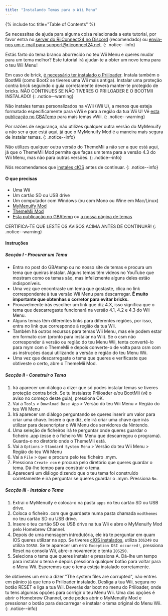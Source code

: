 ```yaml
---
title: "Instalando Temas para o Wii Menu"
---
```


{% include toc title="Table of Contents" %}

Se necessitas de ajuda para alguma coisa relacionada a este tutorial, por favor entra no [server do RiiConnect24 no Discord](https://discord.gg/b4Y7jfD) (recomendado) ou [envia-nos um e-mail para support@riiconnect24.net](mailto:support@riiconnect24.net).
{: .notice--info}

Estás farto do tema branco aborrecido no teu Wii Menu e queres mudar para um tema melhor? Este tutorial irá ajudar-te a obter um novo tema para o teu Wii Menu!

Em caso de brick, [é necessário ter instalado o Priiloader](priiloader). Instala também o BootMii (como Boot2 se tiveres uma Wii mais antiga). Instalar uma proteção contra brick seguindo o guia corretamente deverá manter-te protegido de bricks. NÃO CONTINUES SE NÃO TIVERES O PRIILOADER E O BOOTMII INSTALADO!
{: .notice--warning}

Não instales temas personalizados na vWii (Wii U), a menos que esteja formatado especificamente para vWii e para a região da tua Wii U! Vê [esta publicação no GBATemp](https://gbatemp.net/threads/tutorial-installing-custom-themes-in-vwii.476012/) para mais temas vWii.
{: .notice--warning}

Por razões de segurança, não utilizes qualquer outra versão do MyMenuify a não ser a que está aqui, já que o MyMenuify Mod é a maneira mais segura de instalar temas.
{: .notice--info}

Não utilizes qualquer outra versão do ThemeMii a não ser a que está aqui, já que o ThemeMii Mod permite que faças um tema para a versão 4.3 do Wii Menu, mas não para outras versões.
{: .notice--info}

Nós recomendamos que [instales cIOS](cios) antes de continuar.
{: .notice--info}

#### O que precisas

* Uma Wii
* Um cartão SD ou USB drive
* Um computador com Windows (ou com Mono ou Wine em Mac/Linux)
* [MyMenuify Mod](/assets/files/MyMenuifyModv1.5.zip)
* [ThemeMii Mod](/assets/files/New_Thememii_MOD.rar)
* [Esta publicação no GBAtemp](https://gbatemp.net/threads/wii-theme-team-creations.260327/) ou [a nossa página de temas](https://rc24.xyz/goodies/themes/)

CERTIFICA-TE QUE LESTE OS AVISOS ACIMA ANTES DE CONTINUAR!
{: .notice--warning}

#### Instruções

##### Secção I - Procurar um Tema

* Entra no post do GBAtemp ou no nosso site de temas e procura um tema que queiras instalar. Alguns temas têm vídeos no YouTube que mostram como os temas são, mas infelizmente alguns deles estão indisponíveis.
* Uma vez que encontraste um tema que gostaste, clica no link correspondente à tua versão Wii Menu para descarregar. **É muito importante que obtenhas o corretor para evitar bricks.**
* Provavelmente irás escolher um link que diz 4.X, isso significa que o tema que descarregaste funcionará na versão 4.1, 4.2 e 4.3 do Wii Menu.
* Alguns temas têm diferentes links para diferentes regiões, por isso, entra no link que corresponde à região da tua Wii.
* Também há outros recursos para temas Wii Menu, mas ele podem estar em formato csm (pronto para instalar na Wii). Se o csm não corresponder à versão ou região do teu Menu Wii, tenta convertê-lo para mym com o ThemeMii e depois converte-o de volta para csm com as instruções daqui utilizando a versão e região do teu Menu Wii.
* Uma vez que descarregaste o tema que queres e verificaste que obtiveste o certo, abre o ThemeMii Mod.

##### Secção II - Construir o Tema

1. Irá aparecer um diálogo a dizer que só podes instalar temas se tiveres proteção contra brick. Se tu instalaste Priiloader e/ou BootMii (vê o aviso no começo deste guia), pressiona OK.
2. Vai a `Tools` > `Download Base App` > Versão do teu Wii Menu > Região do teu Wii Menu
3. Irá aparecer um diálogo perguntando se queres inserir um valor para criar uma chave. Insere o que diz, ele irá criar uma chave que irás utilizar para desencriptar o Wii Menu dos servidores da Nintendo.
4. Uma seleção de ficheiros irá te perguntar onde queres guardar o ficheiro .app (esse é o ficheiro Wii Menu que descarregou o programa). Guarda-o no diretório onde o ThemeMii está.
5. Vai a `Options` > `Standard System Menu` > Versão do teu Wii Menu > Região do teu Wii Menu
6. Vai a `File` > `Open` e procura pelo teu ficheiro .mym.
7. Pressiona `Create csm` e procura pelo diretório que queres guardar o tema. Dá-lhe tempo para construir o tema.
8. Aparecerá um diálogo dizendo que o teu tema foi construído corretamente e irá perguntar se queres guardar o .mym. Pressiona `No`.

##### Secção III - Instalar o Tema

1. Extrai o MyMenuify e coloca-o na pasta `apps` no teu cartão SD ou USB drive.
2. Coloca o ficheiro .csm que guardaste numa pasta chamada `modthemes` no teu cartão SD ou USB drive.
3. Insere o teu cartão SD ou USB drive na tua Wii e abre o MyMenuify Mod pelo Homebrew Channel.
4. Depois de uma mensagem introdutória, ele irá te perguntar em quam IOS queres utilizar na app. Se tiveres [cIOS instalados](cios), utiliza `IOS249` ou utiliza `IOS58`. Se te aparecer um erro `Exception DSI occurred!`, pressiona Reset na consola Wii, abre-o novamente e tenta `IOS250`.
5. Seleciona o tema que queres instalar e pressiona A. Dá-lhe um tempo para instalar o tema e depois pressiona qualquer botão para voltar para o Menu Wii. Esperemos que o tema esteja instalado corretamente.

Se obtiveres um erro a dizer "The system files are corrupted", não entres em pânico já que tens o Priiloader instalado. Desliga a tua Wii, segura no botão RESET e liga a tua Wii. Deverás dar boot no menu do Priiloader, onde tu tens algumas opções para corrigir o teu Menu Wii. Uma das opções é abrir o Homebrew Channel, onde podes abrir o MyMenuify Mod e pressionar o botão para descarregar e instalar o tema original do Menu Wii.
{: .notice--info}
